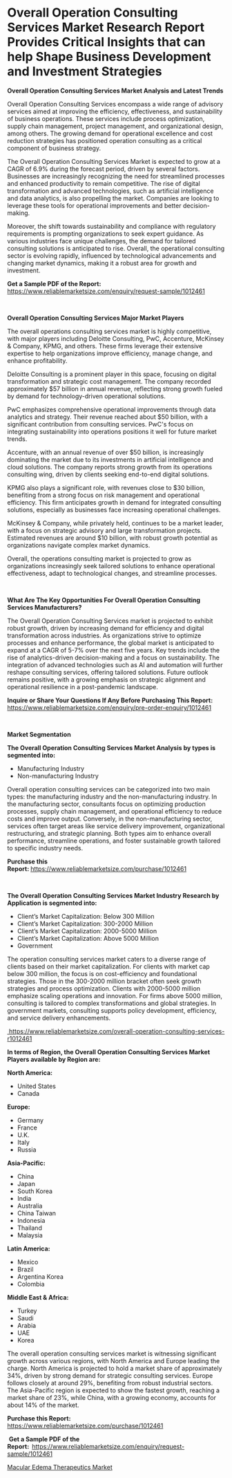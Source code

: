 <p><h1>Overall Operation Consulting Services Market Research Report Provides Critical Insights that can help Shape Business Development and Investment Strategies</h1></p><p><strong>Overall Operation Consulting Services Market Analysis and Latest Trends</strong></p>
<p><p>Overall Operation Consulting Services encompass a wide range of advisory services aimed at improving the efficiency, effectiveness, and sustainability of business operations. These services include process optimization, supply chain management, project management, and organizational design, among others. The growing demand for operational excellence and cost reduction strategies has positioned operation consulting as a critical component of business strategy.</p><p>The Overall Operation Consulting Services Market is expected to grow at a CAGR of 6.9% during the forecast period, driven by several factors. Businesses are increasingly recognizing the need for streamlined processes and enhanced productivity to remain competitive. The rise of digital transformation and advanced technologies, such as artificial intelligence and data analytics, is also propelling the market. Companies are looking to leverage these tools for operational improvements and better decision-making.</p><p>Moreover, the shift towards sustainability and compliance with regulatory requirements is prompting organizations to seek expert guidance. As various industries face unique challenges, the demand for tailored consulting solutions is anticipated to rise. Overall, the operational consulting sector is evolving rapidly, influenced by technological advancements and changing market dynamics, making it a robust area for growth and investment.</p></p>
<p><strong>Get a Sample PDF of the Report:&nbsp;</strong> <a href="https://www.reliablemarketsize.com/enquiry/request-sample/1012461?utm_campaign=3365&utm_medium=2&utm_source=Github&utm_content=ia&utm_term=08032025&utm_id=overall-operation-consulting-services">https://www.reliablemarketsize.com/enquiry/request-sample/1012461</a></p>
<p>&nbsp;</p>
<p><strong>Overall Operation Consulting Services Major Market Players</strong></p>
<p><p>The overall operations consulting services market is highly competitive, with major players including Deloitte Consulting, PwC, Accenture, McKinsey & Company, KPMG, and others. These firms leverage their extensive expertise to help organizations improve efficiency, manage change, and enhance profitability.</p><p>Deloitte Consulting is a prominent player in this space, focusing on digital transformation and strategic cost management. The company recorded approximately $57 billion in annual revenue, reflecting strong growth fueled by demand for technology-driven operational solutions.</p><p>PwC emphasizes comprehensive operational improvements through data analytics and strategy. Their revenue reached about $50 billion, with a significant contribution from consulting services. PwC's focus on integrating sustainability into operations positions it well for future market trends.</p><p>Accenture, with an annual revenue of over $50 billion, is increasingly dominating the market due to its investments in artificial intelligence and cloud solutions. The company reports strong growth from its operations consulting wing, driven by clients seeking end-to-end digital solutions.</p><p>KPMG also plays a significant role, with revenues close to $30 billion, benefiting from a strong focus on risk management and operational efficiency. This firm anticipates growth in demand for integrated consulting solutions, especially as businesses face increasing operational challenges.</p><p>McKinsey & Company, while privately held, continues to be a market leader, with a focus on strategic advisory and large transformation projects. Estimated revenues are around $10 billion, with robust growth potential as organizations navigate complex market dynamics.</p><p>Overall, the operations consulting market is projected to grow as organizations increasingly seek tailored solutions to enhance operational effectiveness, adapt to technological changes, and streamline processes.</p></p>
<p>&nbsp;</p>
<p><strong>What Are The Key Opportunities For Overall Operation Consulting Services Manufacturers?</strong></p>
<p><p>The Overall Operation Consulting Services market is projected to exhibit robust growth, driven by increasing demand for efficiency and digital transformation across industries. As organizations strive to optimize processes and enhance performance, the global market is anticipated to expand at a CAGR of 5-7% over the next five years. Key trends include the rise of analytics-driven decision-making and a focus on sustainability. The integration of advanced technologies such as AI and automation will further reshape consulting services, offering tailored solutions. Future outlook remains positive, with a growing emphasis on strategic alignment and operational resilience in a post-pandemic landscape.</p></p>
<p><strong>Inquire or Share Your Questions If Any Before Purchasing This Report:</strong> <a href="https://www.reliablemarketsize.com/enquiry/pre-order-enquiry/1012461?utm_campaign=3365&utm_medium=2&utm_source=Github&utm_content=ia&utm_term=08032025&utm_id=overall-operation-consulting-services">https://www.reliablemarketsize.com/enquiry/pre-order-enquiry/1012461</a></p>
<p>&nbsp;</p>
<p><strong>Market Segmentation</strong></p>
<p><strong>The Overall Operation Consulting Services Market Analysis by types is segmented into:</strong></p>
<p><ul><li>Manufacturing Industry</li><li>Non-manufacturing Industry</li></ul></p>
<p><p>Overall operation consulting services can be categorized into two main types: the manufacturing industry and the non-manufacturing industry. In the manufacturing sector, consultants focus on optimizing production processes, supply chain management, and operational efficiency to reduce costs and improve output. Conversely, in the non-manufacturing sector, services often target areas like service delivery improvement, organizational restructuring, and strategic planning. Both types aim to enhance overall performance, streamline operations, and foster sustainable growth tailored to specific industry needs.</p></p>
<p><strong>Purchase this Report:&nbsp;</strong><a href="https://www.reliablemarketsize.com/purchase/1012461?utm_campaign=3365&utm_medium=2&utm_source=Github&utm_content=ia&utm_term=08032025&utm_id=overall-operation-consulting-services">https://www.reliablemarketsize.com/purchase/1012461</a></p>
<p>&nbsp;</p>
<p><strong>The Overall Operation Consulting Services Market Industry Research by Application is segmented into:</strong></p>
<p><ul><li>Client’s Market Capitalization: Below 300 Million</li><li>Client’s Market Capitalization: 300-2000 Million</li><li>Client’s Market Capitalization: 2000-5000 Million</li><li>Client’s Market Capitalization: Above 5000 Million</li><li>Government</li></ul></p>
<p><p>The operation consulting services market caters to a diverse range of clients based on their market capitalization. For clients with market cap below 300 million, the focus is on cost-efficiency and foundational strategies. Those in the 300-2000 million bracket often seek growth strategies and process optimization. Clients with 2000-5000 million emphasize scaling operations and innovation. For firms above 5000 million, consulting is tailored to complex transformations and global strategies. In government markets, consulting supports policy development, efficiency, and service delivery enhancements.</p></p>
<p><a href="https://www.reliablemarketsize.com/overall-operation-consulting-services-r1012461?utm_campaign=3365&utm_medium=2&utm_source=Github&utm_content=ia&utm_term=08032025&utm_id=overall-operation-consulting-services">&nbsp;https://www.reliablemarketsize.com/overall-operation-consulting-services-r1012461</a></p>
<p><strong>In terms of Region, the Overall Operation Consulting Services Market Players available by Region are:</strong></p>
<p>
    <p> <strong> North America: </strong>
        <ul>
            <li>United States</li>
            <li>Canada</li>
        </ul>
        </p> 
    <p> <strong> Europe: </strong>
        <ul>
            <li>Germany</li>
            <li>France</li>
            <li>U.K.</li>
            <li>Italy</li>
            <li>Russia</li>
        </ul>
        </p> 
    <p> <strong> Asia-Pacific: </strong>
        <ul>
            <li>China</li>
            <li>Japan</li>
            <li>South Korea</li>
            <li>India</li>
            <li>Australia</li>
            <li>China Taiwan</li>
            <li>Indonesia</li>
            <li>Thailand</li>
            <li>Malaysia</li>
        </ul>
        </p> 
    <p> <strong> Latin America: </strong>
        <ul>
            <li>Mexico</li>
            <li>Brazil</li>
            <li>Argentina Korea</li>
            <li>Colombia</li>
        </ul>
        </p> 
    <p> <strong> Middle East & Africa: </strong>
        <ul>
            <li>Turkey</li>
            <li>Saudi</li>
            <li>Arabia</li>
            <li>UAE</li>
            <li>Korea</li>
        </ul>
    </p>
    </p>
<p><p>The overall operation consulting services market is witnessing significant growth across various regions, with North America and Europe leading the charge. North America is projected to hold a market share of approximately 34%, driven by strong demand for strategic consulting services. Europe follows closely at around 29%, benefiting from robust industrial sectors. The Asia-Pacific region is expected to show the fastest growth, reaching a market share of 23%, while China, with a growing economy, accounts for about 14% of the market.</p></p>
<p><strong>Purchase this Report: </strong><a href="https://www.reliablemarketsize.com/purchase/1012461?utm_campaign=3365&utm_medium=2&utm_source=Github&utm_content=ia&utm_term=08032025&utm_id=overall-operation-consulting-services">https://www.reliablemarketsize.com/purchase/1012461</a></p>
<p>&nbsp;<strong>Get a Sample PDF of the Report:&nbsp;&nbsp;</strong><a href="https://www.reliablemarketsize.com/enquiry/request-sample/1012461?utm_campaign=3365&utm_medium=2&utm_source=Github&utm_content=ia&utm_term=08032025&utm_id=overall-operation-consulting-services">https://www.reliablemarketsize.com/enquiry/request-sample/1012461</a></p>
<p><strong></strong></p>
<p><p><a href="https://github.com/fraryatena85/Market-Research-Report-List-1/blob/main/macular-edema-therapeutics-market.md?utm_campaign=3365&utm_medium=2&utm_source=Github&utm_content=ia&utm_term=08032025&utm_id=overall-operation-consulting-services">Macular Edema Therapeutics Market</a></p></p>